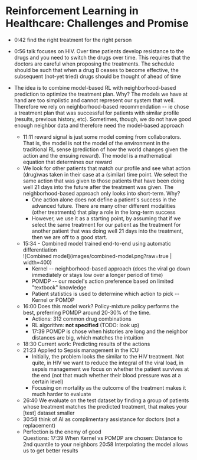 # Reinforcement Learning in Healthcare: Challenges and Promise

* 0:42 find the right treatment for the right person
* 0:56 talk focuses on HIV. Over time patients develop resistance to the drugs and you need to switch the drugs over time. This requires that the doctors are careful when proposing the treatments. The schedule should be such that when a drug B ceases to become effective, the subsequent (not-yet tried) drugs should be thought of ahead of time
* The idea is to combine model-based RL with neighborhood-based prediction to optimize the treatment plan. Why? The models we have at hand are too simplistic and cannot represent our system that well. Therefore we rely on neighborhood-based recommendation -- ie chose a treatment plan that was successful for patients with similar profile (results, previous history, etc). Sometimes, though, we do not have good enough neighbor data and therefore need the model-based approach
  
  * 11:11 reward signal is just some model coming from collaborators. That is, the model is not the model of the environment in the traditional RL sense (prediction of how the world changes given the action and the ensuing reward). The model is a mathematical equation that determines our reward
  * We look for other patients that match our profile and see what action (drug)was taken in their case at a (similar) time point. We select the same action that was given to those patients that have been doing well 21 days into the future after the treatment was given. The neighborhood-based approach only looks into short-term. Why?
    * One action alone does not define a patient's success in the advanced future. There are many other different modalities (other treatments) that play a role in the long-term success
    * However, we use it as a starting point, by assuming that if we select the same treatment for our patient as the treatment for another patient that was doing well 21 days into the treatment, then we are off to a good start.
  * 15:34 - Combined model trained end-to-end using automatic differentiation  
    ![Combined model](images/combined-model.png?raw=true | width=400)
    * Kernel -- neighborhood-based approach (does the viral go down immediately or stays low over a longer period of time)
    * POMDP -- our model's action preference based on limited "textbook" knowledge
    * Patient statistics is used to determine which action to pick -- Kernel or POMDP
  * 16:00 Does this model work? Policy-mixture policy performs the best, preferring POMDP around 20-30% of the time.
    * Actions: 312 common drug combinations
    * RL algorithm: **not specified** (TODO: look up)
    * 17:39 POMDP is chose when histories are long and the neighbor distances are big, which matches the intuition
  * 18:30 Current work: Predicting results of the actions
  * 21:23 Applied to Sepsis management in the ICU
    * Initially, the problem looks the similar to the HIV treatment. Not quite, in HIV we want to reduce the integral of the viral load, in sepsis management we focus on whether the patient survives at the end (not that much whether their blood pressure was at a certain level)
    * Focusing on mortality as the outcome of the treatment makes it much harder to evaluate
  * 26:40 We evaluate on the test dataset by finding a group of patients whose treatment matches the predicted treatment, that makes your [test] dataset smaller
  * 30:58 think of AI as complimentary assistance for doctors (not a replacement)
  * Perfection is the enemy of good  
Questions:
17:39 When Kernel vs POMDP are chosen: Distance to 2nd quantile to your neighbors
20:58 Interpolating the model allows us to get better results
